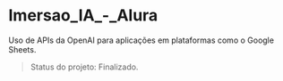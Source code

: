 # Imersao_IA_-_Alura
Uso de APIs da OpenAI para aplicações em plataformas como o Google Sheets.
> Status do projeto: Finalizado.

